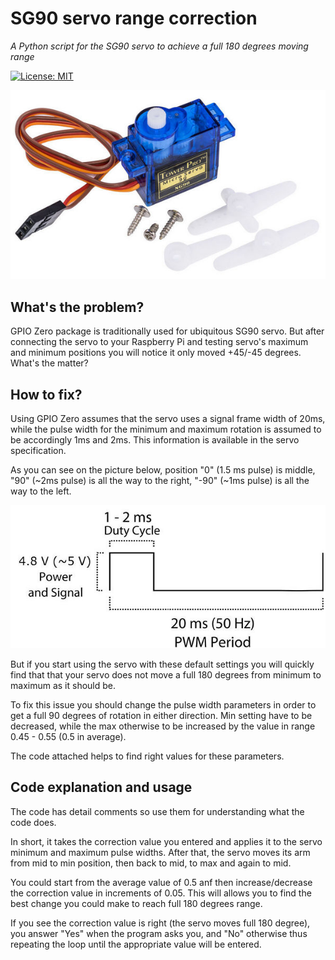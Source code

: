 # SG90 servo range correction

*A Python script for the SG90 servo to achieve a full 180 degrees moving range*

<p>
<a href="https://raw.githubusercontent.com/uraimo/SG90Servo.swift/master/LICENSE"><img src="http://img.shields.io/badge/license-MIT-blue.svg?style=flat" alt="License: MIT" /></a>
</p>

![SG90 image](/images/sg90.jpg)

## What's the problem?

GPIO Zero package is traditionally used for ubiquitous SG90 servo. But after connecting the servo to your Raspberry Pi and testing servo's maximum and minimum positions you will notice it only moved +45/-45 degrees. What's the matter?

## How to fix?

Using GPIO Zero assumes that the servo uses a signal frame width of 20ms, while the pulse width for the minimum and maximum rotation is assumed to be accordingly 1ms and 2ms. This information is available in the servo specification.

As you can see on the picture below, position "0" (1.5 ms pulse) is middle, "90" (~2ms pulse) is all the way to the right, "-90" (~1ms pulse) is all the way to the left.

![SG90 image](/images/sg90_pwm.jpg)

But if you start using the servo with these default settings you will quickly find that that your servo does not move a full 180 degrees from minimum to maximum as it should be.

To fix this issue you should change the pulse width parameters in order to get a full 90 degrees of rotation in either direction. Min setting have to be decreased, while the max otherwise to be increased by the value in range 0.45 - 0.55 (0.5 in average).

The code attached helps to find right values for these parameters.

## Code explanation and usage

The code has detail comments so use them for understanding what the code does. 

In short, it takes the correction value you entered and applies it to the servo minimum and maximum pulse widths. After that, the servo moves its arm from mid to min position, then back to mid, to max and again to mid.

You could start from the average value of 0.5 anf then increase/decrease the correction value in increments of 0.05. This will allows you to find the best change you could make to reach full 180 degrees range.

If you see the correction value is right (the servo moves full 180 degree), you answer "Yes" when the program asks you, and "No" otherwise thus repeating the loop until the appropriate value will be entered.
